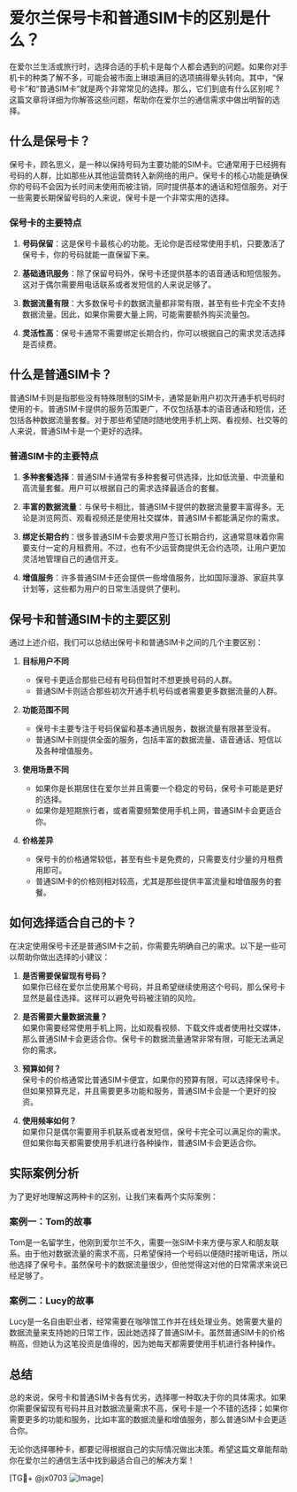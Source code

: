 # 爱尔兰保号卡和普通SIM卡的区别是什么？

在爱尔兰生活或旅行时，选择合适的手机卡是每个人都会遇到的问题。如果你对手机卡的种类了解不多，可能会被市面上琳琅满目的选项搞得晕头转向。其中，“保号卡”和“普通SIM卡”就是两个非常常见的选择。那么，它们到底有什么区别呢？这篇文章将详细为你解答这些问题，帮助你在爱尔兰的通信需求中做出明智的选择。

## 什么是保号卡？

保号卡，顾名思义，是一种以保持号码为主要功能的SIM卡。它通常用于已经拥有号码的人群，比如那些从其他运营商转入新网络的用户。保号卡的核心功能是确保你的号码不会因为长时间未使用而被注销，同时提供基本的通话和短信服务。对于一些需要长期保留号码的人来说，保号卡是一个非常实用的选择。

### 保号卡的主要特点

1. **号码保留**：这是保号卡最核心的功能。无论你是否经常使用手机，只要激活了保号卡，你的号码就能一直保留下来。
   
2. **基础通讯服务**：除了保留号码外，保号卡还提供基本的语音通话和短信服务。这对于偶尔需要用电话联系或者发短信的人来说足够了。

3. **数据流量有限**：大多数保号卡的数据流量都非常有限，甚至有些卡完全不支持数据流量。因此，如果你需要大量上网，可能需要额外购买流量包。

4. **灵活性高**：保号卡通常不需要绑定长期合约，你可以根据自己的需求灵活选择是否续费。

## 什么是普通SIM卡？

普通SIM卡则是指那些没有特殊限制的SIM卡，通常是新用户初次开通手机号码时使用的卡。普通SIM卡提供的服务范围更广，不仅包括基本的语音通话和短信，还包括各种数据流量套餐。对于那些希望随时随地使用手机上网、看视频、社交等的人来说，普通SIM卡是一个更好的选择。

### 普通SIM卡的主要特点

1. **多种套餐选择**：普通SIM卡通常有多种套餐可供选择，比如低流量、中流量和高流量套餐。用户可以根据自己的需求选择最适合的套餐。

2. **丰富的数据流量**：与保号卡相比，普通SIM卡提供的数据流量要丰富得多。无论是浏览网页、观看视频还是使用社交媒体，普通SIM卡都能满足你的需求。

3. **绑定长期合约**：很多普通SIM卡会要求用户签订长期合约，这通常意味着你需要支付一定的月租费用。不过，也有不少运营商提供无合约选项，让用户更加灵活地管理自己的通信开支。

4. **增值服务**：许多普通SIM卡还会提供一些增值服务，比如国际漫游、家庭共享计划等，这些都为用户的日常生活提供了便利。

## 保号卡和普通SIM卡的主要区别

通过上述介绍，我们可以总结出保号卡和普通SIM卡之间的几个主要区别：

1. **目标用户不同**  
   - 保号卡更适合那些已经有号码但暂时不想更换号码的人群。  
   - 普通SIM卡则适合那些初次开通手机号码或者需要更多数据流量的人群。

2. **功能范围不同**  
   - 保号卡主要专注于号码保留和基本通讯服务，数据流量有限甚至没有。  
   - 普通SIM卡则提供全面的服务，包括丰富的数据流量、语音通话、短信以及各种增值服务。

3. **使用场景不同**  
   - 如果你是长期居住在爱尔兰并且需要一个稳定的号码，保号卡可能是更好的选择。  
   - 如果你是短期旅行者，或者需要频繁使用手机上网，普通SIM卡会更适合你。

4. **价格差异**  
   - 保号卡的价格通常较低，甚至有些卡是免费的，只需要支付少量的月租费用即可。  
   - 普通SIM卡的价格则相对较高，尤其是那些提供丰富流量和增值服务的套餐。

## 如何选择适合自己的卡？

在决定使用保号卡还是普通SIM卡之前，你需要先明确自己的需求。以下是一些可以帮助你做出选择的小建议：

1. **是否需要保留现有号码？**  
   如果你已经在爱尔兰使用某个号码，并且希望继续使用这个号码，那么保号卡显然是最佳选择。这样可以避免号码被注销的风险。

2. **是否需要大量数据流量？**  
   如果你需要经常使用手机上网，比如观看视频、下载文件或者使用社交媒体，那么普通SIM卡会更适合你。保号卡的数据流量通常非常有限，可能无法满足你的需求。

3. **预算如何？**  
   保号卡的价格通常比普通SIM卡便宜，如果你的预算有限，可以选择保号卡。但如果预算充足，并且需要更多功能和服务，普通SIM卡会是一个更好的投资。

4. **使用频率如何？**  
   如果你只是偶尔需要用手机联系或者发短信，保号卡完全可以满足你的需求。但如果你每天都需要使用手机进行各种操作，普通SIM卡会更适合你。

## 实际案例分析

为了更好地理解这两种卡的区别，让我们来看两个实际案例：

### 案例一：Tom的故事  
Tom是一名留学生，他刚到爱尔兰不久，需要一张SIM卡来方便与家人和朋友联系。由于他对数据流量的需求不高，只希望保持一个号码以便随时接听电话，所以他选择了保号卡。虽然保号卡的数据流量很少，但他觉得这对他的日常需求来说已经足够了。

### 案例二：Lucy的故事  
Lucy是一名自由职业者，经常需要在咖啡馆工作并在线处理业务。她需要大量的数据流量来支持她的日常工作，因此她选择了普通SIM卡。虽然普通SIM卡的价格稍高，但她认为这笔投资是值得的，因为她每天都需要使用手机进行各种操作。

## 总结

总的来说，保号卡和普通SIM卡各有优劣，选择哪一种取决于你的具体需求。如果你需要保留现有号码并且对数据流量需求不高，保号卡是一个不错的选择；如果你需要更多的功能和服务，比如丰富的数据流量和增值服务，那么普通SIM卡会更适合你。

无论你选择哪种卡，都要记得根据自己的实际情况做出决策。希望这篇文章能帮助你在爱尔兰的通信生活中找到最适合自己的解决方案！  

[TG💪+ @jx0703 ![Image](https://github.com/user-attachments/assets/dbca1d08-cadb-493c-b0ec-ad6f7a83f270)]